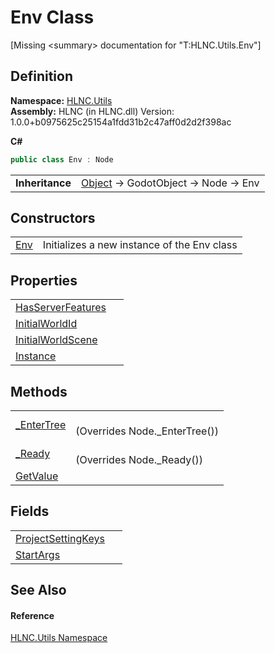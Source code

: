 # Env Class


\[Missing &lt;summary&gt; documentation for "T:HLNC.Utils.Env"\]



## Definition
**Namespace:** <a href="N_HLNC_Utils">HLNC.Utils</a>  
**Assembly:** HLNC (in HLNC.dll) Version: 1.0.0+b0975625c25154a1fdd31b2c47aff0d2d2f398ac

**C#**
``` C#
public class Env : Node
```

<table><tr><td><strong>Inheritance</strong></td><td><a href="https://learn.microsoft.com/dotnet/api/system.object" target="_blank" rel="noopener noreferrer">Object</a>  →  GodotObject  →  Node  →  Env</td></tr>
</table>



## Constructors
<table>
<tr>
<td><a href="M_HLNC_Utils_Env__ctor">Env</a></td>
<td>Initializes a new instance of the Env class</td></tr>
</table>

## Properties
<table>
<tr>
<td><a href="P_HLNC_Utils_Env_HasServerFeatures">HasServerFeatures</a></td>
<td> </td></tr>
<tr>
<td><a href="P_HLNC_Utils_Env_InitialWorldId">InitialWorldId</a></td>
<td> </td></tr>
<tr>
<td><a href="P_HLNC_Utils_Env_InitialWorldScene">InitialWorldScene</a></td>
<td> </td></tr>
<tr>
<td><a href="P_HLNC_Utils_Env_Instance">Instance</a></td>
<td> </td></tr>
</table>

## Methods
<table>
<tr>
<td><a href="M_HLNC_Utils_Env__EnterTree">_EnterTree</a></td>
<td><br />(Overrides Node._EnterTree())</td></tr>
<tr>
<td><a href="M_HLNC_Utils_Env__Ready">_Ready</a></td>
<td><br />(Overrides Node._Ready())</td></tr>
<tr>
<td><a href="M_HLNC_Utils_Env_GetValue">GetValue</a></td>
<td> </td></tr>
</table>

## Fields
<table>
<tr>
<td><a href="F_HLNC_Utils_Env_ProjectSettingKeys">ProjectSettingKeys</a></td>
<td> </td></tr>
<tr>
<td><a href="F_HLNC_Utils_Env_StartArgs">StartArgs</a></td>
<td> </td></tr>
</table>

## See Also


#### Reference
<a href="N_HLNC_Utils">HLNC.Utils Namespace</a>  
